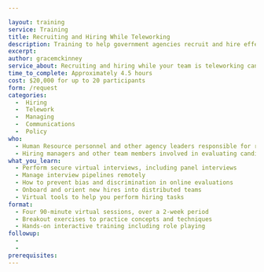 ```yaml
---

layout: training
service: Training
title: Recruiting and Hiring While Teleworking
description: Training to help government agencies recruit and hire effectively into teleworking teams
excerpt: 
author: gracemckinney
service_about: Recruiting and hiring while your team is teleworking can be challenging — but it’s also an opportunity to gain the benefits that distributed teams can bring to your agency. This training empowers agency staff to securely and effectively  interview and onboard new team members in virtual environments.
time_to_complete: Approximately 4.5 hours
cost: $20,000 for up to 20 participants
form: /request
categories:
  -  Hiring
  -  Telework
  -  Managing
  -  Communications
  -  Policy
who:
  - Human Resource personnel and other agency leaders responsible for recruiting and hiring
  - Hiring managers and other team members involved in evaluating candidates
what_you_learn:
  - Perform secure virtual interviews, including panel interviews
  - Manage interview pipelines remotely
  - How to prevent bias and discrimination in online evaluations
  - Onboard and orient new hires into distributed teams
  - Virtual tools to help you perform hiring tasks
format:
  - Four 90-minute virtual sessions, over a 2-week period
  - Breakout exercises to practice concepts and techniques
  - Hands-on interactive training including role playing
followup:
  - 
  - 
prerequisites: 
---
```


